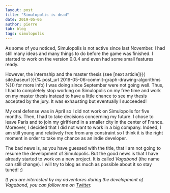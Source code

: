 ```yaml
---
layout: post
title: "Simulopolis is dead"
date: 2019-05-05
author: pierre
tab: blog
tags: simulopolis
---
```


As some of you noticed, Simulopolis is not active since last November. I had still many ideas and many things to do before the game was finished. I started to work on the version 0.0.4 and even had some small features ready.

However, the internship and the master thesis (see [next article]({{ site.baseurl }}{% post_url 2019-05-06-commit-graph-drawing-algorithms %})) for more info) I was doing since September were not going well. Thus, I had to completely stop working on Simulopolis on my free time and work on my master thesis instead to have a little chance to see my thesis accepted by the jury. It was exhausting but eventually I succeeded!

My oral defense was in April so I did not work on Simulopolis for five months. Then, I had to take decisions concerning my future. I chose to leave Paris and to join my girlfriend in a smaller city in the center of France. Moreover, I decided that I did not want to work in a big company. Indeed, I am still young and relatively free from any constraint so I think it is the right moment in order to take my chance as an indie developer.

The bad news is, as you have guessed with the title, that I am not going to resume the development of Simulopolis. But the good news is that I have already started to work on a new project. It is called *Vagabond* (the name can still change). I will try to blog as much as possible about it so stay tuned! :)

<!--more-->

*If you are interested by my adventures during the development of Vagabond, you can follow me on [Twitter](https://twitter.com/PierreVigier).*